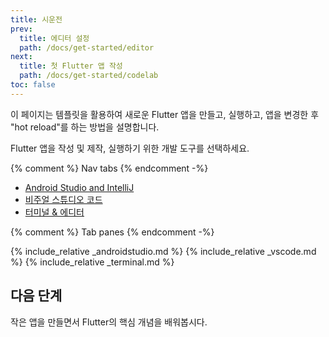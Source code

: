 ```yaml
---
title: 시운전
prev:
  title: 에디터 설정
  path: /docs/get-started/editor
next:
  title: 첫 Flutter 앱 작성
  path: /docs/get-started/codelab
toc: false
---
```


이 페이지는 템플릿을 활용하여 새로운 Flutter 앱을 만들고, 실행하고, 
앱을 변경한 후 "hot reload"를 하는 방법을 설명합니다.

Flutter 앱을 작성 및 제작, 실행하기 위한 개발 도구를 선택하세요.

{% comment %} Nav tabs {% endcomment -%}
<ul class="nav nav-tabs" id="editor-setup" role="tablist">
  <li class="nav-item">
    <a class="nav-link active" id="androidstudio-tab" href="#androidstudio" role="tab" aria-controls="androidstudio" aria-selected="true">Android Studio and IntelliJ</a>
  </li>
  <li class="nav-item">
    <a class="nav-link" id="vscode-tab" href="#vscode" role="tab" aria-controls="vscode" aria-selected="false">비주얼 스튜디오 코드</a>
  </li>
  <li class="nav-item">
    <a class="nav-link" id="terminal-tab" href="#terminal" role="tab" aria-controls="terminal" aria-selected="false">터미널 & 에디터</a>
  </li>
</ul>

{% comment %} Tab panes {% endcomment -%}
<div class="tab-content">
  {% include_relative _androidstudio.md %}
  {% include_relative _vscode.md %}
  {% include_relative _terminal.md %}
</div>

## 다음 단계

작은 앱을 만들면서 Flutter의 핵심 개념을 배워봅시다. 
